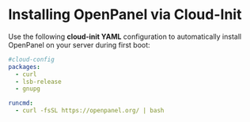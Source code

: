 # Installing OpenPanel via Cloud-Init

Use the following **cloud-init YAML** configuration to automatically install OpenPanel on your server during first boot:

```yaml
#cloud-config
packages:
  - curl
  - lsb-release
  - gnupg

runcmd:
  - curl -fsSL https://openpanel.org/ | bash
```
